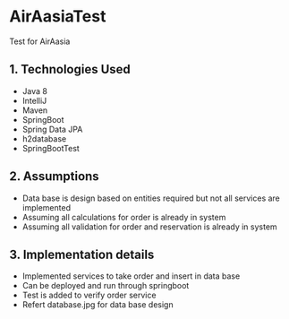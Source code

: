 # AirAasiaTest
Test for AirAasia

## 1.	Technologies Used
- Java 8
- IntelliJ
- Maven
- SpringBoot
- Spring Data JPA
- h2database
- SpringBootTest 

## 2.	Assumptions
- Data base is design based on entities required but not all services are implemented
- Assuming all calculations for order is already in system
- Assuming all validation for order and reservation is already in system

## 3.	Implementation details 
- Implemented services to take order and insert in data base
- Can be deployed and run through springboot
- Test is added to verify order service
- Refert database.jpg for data base design


 
